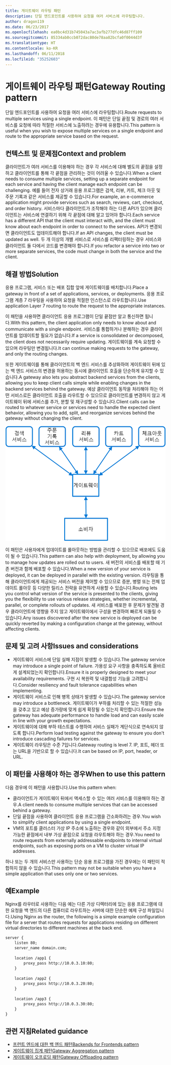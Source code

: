 ```yaml
---
title: 게이트웨이 라우팅 패턴
description: 단일 엔드포인트를 사용하여 요청을 여러 서비스에 라우팅합니다.
author: dragon119
ms.date: 06/23/2017
ms.openlocfilehash: ea0bc4d31b745043a7ac3afb277dfc46d87ff109
ms.sourcegitcommit: 85334ab0ccb072dac80de78aa82bcfa0f0044d3f
ms.translationtype: HT
ms.contentlocale: ko-KR
ms.lasthandoff: 06/11/2018
ms.locfileid: "35252603"
---
```

# <a name="gateway-routing-pattern"></a><span data-ttu-id="b7fef-103">게이트웨이 라우팅 패턴</span><span class="sxs-lookup"><span data-stu-id="b7fef-103">Gateway Routing pattern</span></span>

<span data-ttu-id="b7fef-104">단일 엔드포인트를 사용하여 요청을 여러 서비스에 라우팅합니다.</span><span class="sxs-lookup"><span data-stu-id="b7fef-104">Route requests to multiple services using a single endpoint.</span></span> <span data-ttu-id="b7fef-105">이 패턴은 단일 끝점 및 경로의 여러 서비스를 요청에 따라 적절한 서비스에 노출하려는 경우에 유용합니다.</span><span class="sxs-lookup"><span data-stu-id="b7fef-105">This pattern is useful when you wish to expose multiple services on a single endpoint and route to the appropriate service based on the request.</span></span>

## <a name="context-and-problem"></a><span data-ttu-id="b7fef-106">컨텍스트 및 문제점</span><span class="sxs-lookup"><span data-stu-id="b7fef-106">Context and problem</span></span>

<span data-ttu-id="b7fef-107">클라이언트가 여러 서비스를 이용해야 하는 경우 각 서비스에 대해 별도의 끝점을 설정하고 클라이언트를 통해 각 끝점을 관리하는 것이 어려울 수 있습니다.</span><span class="sxs-lookup"><span data-stu-id="b7fef-107">When a client needs to consume multiple services, setting up a separate endpoint for each service and having the client manage each endpoint can be challenging.</span></span> <span data-ttu-id="b7fef-108">예를 들어 전자 상거래 응용 프로그램은 검색, 리뷰, 카트, 체크 아웃 및 주문 기록과 같은 서비스를 제공할 수 있습니다.</span><span class="sxs-lookup"><span data-stu-id="b7fef-108">For example, an e-commerce application might provide services such as search, reviews, cart, checkout, and order history.</span></span> <span data-ttu-id="b7fef-109">서비스마다 클라이언트가 조작해야 하는 다른 API가 있으며 클라이언트는 서비스에 연결하기 위해 각 끝점에 대해 알고 있어야 합니다.</span><span class="sxs-lookup"><span data-stu-id="b7fef-109">Each service has a different API that the client must interact with, and the client must know about each endpoint in order to connect to the services.</span></span> <span data-ttu-id="b7fef-110">API가 변경되면 클라이언트도 업데이트해야 합니다.</span><span class="sxs-lookup"><span data-stu-id="b7fef-110">If an API changes, the client must be updated as well.</span></span> <span data-ttu-id="b7fef-111">두 개 이상의 개별 서비스로 서비스를 리팩터링하는 경우 서비스와 클라이언트 둘 다에서 코드를 변경해야 합니다.</span><span class="sxs-lookup"><span data-stu-id="b7fef-111">If you refactor a service into two or more separate services, the code must change in both the service and the client.</span></span>

## <a name="solution"></a><span data-ttu-id="b7fef-112">해결 방법</span><span class="sxs-lookup"><span data-stu-id="b7fef-112">Solution</span></span>

<span data-ttu-id="b7fef-113">응용 프로그램, 서비스 또는 배포 집합 앞에 게이트웨이를 배치합니다.</span><span class="sxs-lookup"><span data-stu-id="b7fef-113">Place a gateway in front of a set of applications, services, or deployments.</span></span> <span data-ttu-id="b7fef-114">응용 프로그램 계층 7 라우팅을 사용하여 요청을 적절한 인스턴스로 라우트합니다.</span><span class="sxs-lookup"><span data-stu-id="b7fef-114">Use application Layer 7 routing to route the request to the appropriate instances.</span></span>

<span data-ttu-id="b7fef-115">이 패턴을 사용하면 클라이언트 응용 프로그램이 단일 끝점만 알고 통신하면 됩니다.</span><span class="sxs-lookup"><span data-stu-id="b7fef-115">With this pattern, the client application only needs to know about and communicate with a single endpoint.</span></span> <span data-ttu-id="b7fef-116">서비스를 통합하거나 분해하는 경우 클라이언트를 업데이트할 필요가 없습니다.</span><span class="sxs-lookup"><span data-stu-id="b7fef-116">If a service is consolidated or decomposed, the client does not necessarily require updating.</span></span> <span data-ttu-id="b7fef-117">게이트웨이를 계속 요청할 수 있으며 라우팅만 변경됩니다.</span><span class="sxs-lookup"><span data-stu-id="b7fef-117">It can continue making requests to the gateway, and only the routing changes.</span></span>

<span data-ttu-id="b7fef-118">또한 게이트웨이를 통해 클라이언트의 백 엔드 서비스를 추상화하여 게이트웨이 뒤에 있는 백 엔드 서비스의 변경을 허용하는 동시에 클라이언트 호출을 단순하게 유지할 수 있습니다.</span><span class="sxs-lookup"><span data-stu-id="b7fef-118">A gateway also lets you abstract backend services from the clients, allowing you to keep client calls simple while enabling changes in the backend services behind the gateway.</span></span> <span data-ttu-id="b7fef-119">예상 클라이언트 동작을 처리해야 하는 어떤 서비스로든 클라이언트 호출을 라우트할 수 있으므로 클라이언트를 변경하지 않고 게이트웨이 뒤에 서비스를 추가, 분할 및 재구성할 수 있습니다.</span><span class="sxs-lookup"><span data-stu-id="b7fef-119">Client calls can be routed to whatever service or services need to handle the expected client behavior, allowing you to add, split, and reorganize services behind the gateway without changing the client.</span></span>

![](./_images/gateway-routing.png)
 
<span data-ttu-id="b7fef-120">이 패턴은 사용자에게 업데이트를 롤아웃하는 방법을 관리할 수 있으므로 배포에도 도움이 될 수 있습니다.</span><span class="sxs-lookup"><span data-stu-id="b7fef-120">This pattern can also help with deployment, by allowing you to manage how updates are rolled out to users.</span></span> <span data-ttu-id="b7fef-121">새 버전의 서비스를 배포할 때 기존 버전과 함께 배포할 수 있습니다.</span><span class="sxs-lookup"><span data-stu-id="b7fef-121">When a new version of your service is deployed, it can be deployed in parallel with the existing version.</span></span> <span data-ttu-id="b7fef-122">라우팅을 통해 클라이언트에게 제공되는 서비스 버전을 제어할 수 있으므로 증분, 병렬 또는 전체 업데이트 롤아웃 등 다양한 릴리스 전략을 유연하게 사용할 수 있습니다.</span><span class="sxs-lookup"><span data-stu-id="b7fef-122">Routing lets you control what version of the service is presented to the clients, giving you the flexibility to use various release strategies, whether incremental, parallel, or complete rollouts of updates.</span></span> <span data-ttu-id="b7fef-123">새 서비스를 배포한 후 문제가 발견될 경우 클라이언트에 영향을 주지 않고 게이트웨이에서 구성을 변경하여 빠르게 되돌릴 수 있습니다.</span><span class="sxs-lookup"><span data-stu-id="b7fef-123">Any issues discovered after the new service is deployed can be quickly reverted by making a configuration change at the gateway, without affecting clients.</span></span>

## <a name="issues-and-considerations"></a><span data-ttu-id="b7fef-124">문제 및 고려 사항</span><span class="sxs-lookup"><span data-stu-id="b7fef-124">Issues and considerations</span></span>

- <span data-ttu-id="b7fef-125">게이트웨이 서비스에 단일 실패 지점이 발생할 수 있습니다.</span><span class="sxs-lookup"><span data-stu-id="b7fef-125">The gateway service may introduce a single point of failure.</span></span> <span data-ttu-id="b7fef-126">가용성 요구 사항을 충족하도록 올바르게 설계되었는지 확인합니다.</span><span class="sxs-lookup"><span data-stu-id="b7fef-126">Ensure it is properly designed to meet your availability requirements.</span></span> <span data-ttu-id="b7fef-127">구현 시 복원력 및 내결함성 기능을 고려합니다.</span><span class="sxs-lookup"><span data-stu-id="b7fef-127">Consider resiliency and fault tolerance capabilities when implementing.</span></span>
- <span data-ttu-id="b7fef-128">게이트웨이 서비스로 인해 병목 상태가 발생할 수 있습니다.</span><span class="sxs-lookup"><span data-stu-id="b7fef-128">The gateway service may introduce a bottleneck.</span></span> <span data-ttu-id="b7fef-129">게이트웨이가 부하를 처리할 수 있는 적절한 성능을 갖추고 있고 예상 증가량에 맞게 쉽게 확장될 수 있는지 확인합니다.</span><span class="sxs-lookup"><span data-stu-id="b7fef-129">Ensure the gateway has adequate performance to handle load and can easily scale in line with your growth expectations.</span></span>
- <span data-ttu-id="b7fef-130">게이트웨이에 대해 부하 테스트를 수행하여 서비스 실패가 계단식으로 연속되지 않도록 합니다.</span><span class="sxs-lookup"><span data-stu-id="b7fef-130">Perform load testing against the gateway to ensure you don't introduce cascading failures for services.</span></span>
- <span data-ttu-id="b7fef-131">게이트웨이 라우팅은 수준 7입니다.</span><span class="sxs-lookup"><span data-stu-id="b7fef-131">Gateway routing is level 7.</span></span> <span data-ttu-id="b7fef-132">IP, 포트, 헤더 또는 URL을 기반으로 할 수 있습니다.</span><span class="sxs-lookup"><span data-stu-id="b7fef-132">It can be based on IP, port, header, or URL.</span></span>

## <a name="when-to-use-this-pattern"></a><span data-ttu-id="b7fef-133">이 패턴을 사용해야 하는 경우</span><span class="sxs-lookup"><span data-stu-id="b7fef-133">When to use this pattern</span></span>

<span data-ttu-id="b7fef-134">다음 경우에 이 패턴을 사용합니다.</span><span class="sxs-lookup"><span data-stu-id="b7fef-134">Use this pattern when:</span></span>

- <span data-ttu-id="b7fef-135">클라이언트가 게이트웨이 뒤에서 액세스할 수 있는 여러 서비스를 이용해야 하는 경우.</span><span class="sxs-lookup"><span data-stu-id="b7fef-135">A client needs to consume multiple services that can be accessed behind a gateway.</span></span>
- <span data-ttu-id="b7fef-136">단일 끝점을 사용하여 클라이언트 응용 프로그램을 간소화하려는 경우.</span><span class="sxs-lookup"><span data-stu-id="b7fef-136">You wish to simplify client applications by using a single endpoint.</span></span>
- <span data-ttu-id="b7fef-137">VM의 포트를 클러스터 가상 IP 주소에 노출하는 경우와 같이 외부에서 주소 지정 가능한 끝점에서 내부 가상 끝점으로 요청을 라우트해야 하는 경우.</span><span class="sxs-lookup"><span data-stu-id="b7fef-137">You need to route requests from externally addressable endpoints to internal virtual endpoints, such as exposing ports on a VM to cluster virtual IP addresses.</span></span>

<span data-ttu-id="b7fef-138">하나 또는 두 개의 서비스만 사용하는 단순 응용 프로그램을 가진 경우에는 이 패턴이 적합하지 않을 수 있습니다.</span><span class="sxs-lookup"><span data-stu-id="b7fef-138">This pattern may not be suitable when you have a simple application that uses only one or two services.</span></span>

## <a name="example"></a><span data-ttu-id="b7fef-139">예</span><span class="sxs-lookup"><span data-stu-id="b7fef-139">Example</span></span>

<span data-ttu-id="b7fef-140">Nginx를 라우터로 사용하는 다음 예는 다른 가상 디렉터리에 있는 응용 프로그램에 대한 요청을 백 엔드의 다른 컴퓨터로 라우트하는 서버에 대한 단순한 예제 구성 파일입니다.</span><span class="sxs-lookup"><span data-stu-id="b7fef-140">Using Nginx as the router, the following is a simple example configuration file for a server that routes requests for applications residing on different virtual directories to different machines at the back end.</span></span>

```
server {
    listen 80;
    server_name domain.com;

    location /app1 {
        proxy_pass http://10.0.3.10:80;
    }

    location /app2 {
        proxy_pass http://10.0.3.20:80;
    }

    location /app3 {
        proxy_pass http://10.0.3.30:80;
    }
}
```

## <a name="related-guidance"></a><span data-ttu-id="b7fef-141">관련 지침</span><span class="sxs-lookup"><span data-stu-id="b7fef-141">Related guidance</span></span>

- [<span data-ttu-id="b7fef-142">프런트 엔드에 대한 백 엔드 패턴</span><span class="sxs-lookup"><span data-stu-id="b7fef-142">Backends for Frontends pattern</span></span>](./backends-for-frontends.md)
- [<span data-ttu-id="b7fef-143">게이트웨이 집계 패턴</span><span class="sxs-lookup"><span data-stu-id="b7fef-143">Gateway Aggregation pattern</span></span>](./gateway-aggregation.md)
- [<span data-ttu-id="b7fef-144">게이트웨이 오프로딩 패턴</span><span class="sxs-lookup"><span data-stu-id="b7fef-144">Gateway Offloading pattern</span></span>](./gateway-offloading.md)



